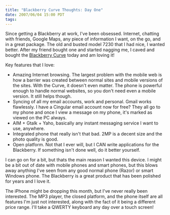 ```yaml
---
title: "Blackberry Curve Thoughts: Day One"
date: 2007/06/04 15:00 PDT
tags:
---
```


Since getting a Blackberry at work, I've been obsessed. Internet, chatting with
friends, Google Maps, any piece of information I want, on the go, and in a great
package. The old and busted model 7230 that I had nice, I wanted better. After
my friend bought one and started nagging me, I caved and bought the [Blackberry
Curve][1] today and am loving it!

Key features that I love:

* Amazing Internet browsing. The largest problem with the mobile web is how
  a barrier was created between normal sites and mobile versions of the sites.
  With the Curve, it doesn't even matter. The phone is powerful enough to handle
  normal websites, so you don't need even a mobile version. It still helps
  though.
* Syncing of all my email accounts, work and personal. Gmail works flawlessly.
  I have a Cingular email account now for free? They all go to my phone and once
  I view a message on my phone, it's marked as viewed on the PC always.
* AIM + Gtalk + Yaho, basically any instant messaging service I want to use,
  anywhere.
* Integrated phone that really isn't that bad. 2MP is a decent size and the
  photo quality is good.
* Open platform. Not that I ever will, but I CAN write applications for the
  Blackberry. If something isn't done well, do it better yourself.

I can go on for a bit, but thats the main reason I wanted this device. I might
be a bit out of date with mobile phones and smart phones, but this blows away
anything I've seen from any good normal phone (Razor) or smart Windows phone.
The Blackberry is a great product that has been polished for years and I love
it.

The iPhone might be dropping this month, but I've never really been interested.
The MP3 player, the closed platform, and the phone itself are all features I'm
just not interested, along with the fact of it being a different price range.
I'll take a QWERTY keyboard any day over a touch screen!


[1]: http://www.blackberrycurve.com/
